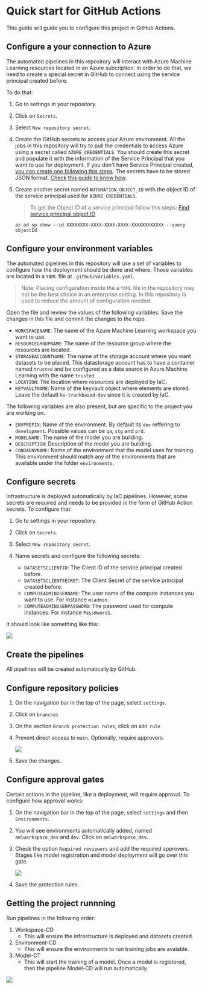 # Quick start for GitHub Actions

This guide will guide you to configure this project in GitHub Actions.

## Configure a your connection to Azure

The automated pipelines in this repository will interact with Azure Machine Learning resources located in an Azure subcription. In order to do that, we need to create a special secret in GitHub to connect using the service principal created before.

To do that:
1. Go to settings in your repository.
2. Click on `Secrets`.
3. Select `New repository secret`.
4. Create the GitHub secrets to access your Azure environment. All the jobs in this repository will try to pull the credentials to access Azure using a secret called `AZURE_CREDENTIALS`. You should create this secret and populate it with the information of the Service Principal that you want to use for deployment. If you don't have Service Principal created, [you can create one following this steps](https://docs.microsoft.com/en-us/azure/active-directory/develop/howto-create-service-principal-portal). The secrets have to be stored JSON format. [Check this guide to know how](https://github.com/marketplace/actions/azure-login#configure-deployment-credentials).
5. Create another secret named `AUTOMATION_OBJECT_ID` with the object ID of the service principal used for `AZURE_CREDENTIALS`.

    > To get the Object ID of a service principal follow this steps: [Find service principal object ID](https://docs.microsoft.com/en-us/azure/healthcare-apis/azure-api-for-fhir/find-identity-object-ids#find-service-principal-object-id)

    `az ad sp show --id XXXXXXXX-XXXX-XXXX-XXXX-XXXXXXXXXXXX --query objectId`

## Configure your environment variables

The automated pipelines in this repository will use a set of variables to configure how the deployment should be done and where. Those variables are located in a `YAML` file at `.github/variables.yaml`.

> Note: Placing configuration inside the a `YAML` file in the repository may not be the best choice in an enterprise setting. In this repository is used to reduce the amount of configuration needed.

Open the file and review the values of the following variables. Save the changes in this file and commit the changes to the repo.

- `WORKSPACENAME`: The name of the Azure Machine Learning workspace you want to use.
- `RESOURCEGROUPNAME`: The name of the resource group where the resources are located.
- `STORAGEACCOUNTNAME`: The name of the storage account where you want datasets to be placed. This datastorage account has to have a container named `trusted` and be configured as a data source in Azure Machine Learning with the name `trusted`.
- `LOCATION`: The location where resources are deployed by IaC.
- `KEYVAULTNAME`: Name of the keyvault object where elements are stored. Leave the default `kv-trunkbased-dev` since it is created by IaC.

The following variables are also present, but are specific to the project you are working on.

- `ENVPREFIX`: Name of the environment. By default its `dev` reffering to `development`. Possible values can be `qa`, `stg` and `prd`.
- `MODELNAME`: The name of the model you are building. 
- `DESCRIPTION`: Description of the model you are building.
- `CONDAENVNAME`: Name of the environment that the model uses for training. This environment should match any of the environments that are available under the folder `environments`.

## Configure secrets

Infrastructure is deployed automatically by IaC pipelines. However, some secrets are required and needs to be provided in the form of GitHub Action secrets. To configure that:

1. Go to settings in your repository.
2. Click on `Secrets`.
3. Select `New repository secret`.
3. Name secrets and configure the following secrets:

    - `DATASETSCLIENTID`: The Client ID of the service principal created before.
    - `DATASETSCLIENTSECRET`: The Client Secret of the service principal created before.
    - `COMPUTEADMINUSERNAME`: The user name of the compute instances you want to use. For instance `mladmin`.
    - `COMPUTEADMINUSERPASSWORD`: The password used for compute instances. For instance `Pass@word1`.


It should look like something like this:

![](assets/github-secrets.png)


## Create the pipelines

All pipelines will be created automatically by GitHub.

## Configure repository policies

1. On the navigation bar in the top of the page, select `settings`.
2. Click on `branches`
3. On the section `Branch protection rules`, click on `Add rule`
4. Prevent direct access to `main`. Optionally, require approvers. 

    ![](assets/github-manage-main-rule.png)

7. Save the changes.

## Configure approval gates

Certain actions in the pipeline, like a deployment, will require approval. To configure how approval works:

1. On the navigation bar in the top of the page, select `settings` and then `Environments`.
2. You will see environments automatically added, named `amlworkspace_dev` and `dev`. Click on `amlworkspace_dev`.
3. Check the option `Required reviewers` and add the required approvers. Stages like model registration and model deployment will go over this gate.

    ![](assets/github-environments-approvals.png)

4. Save the protection rules.

## Getting the project runnning

Run pipelines in the following order:

1. Workspace-CD
    - This will ensure the infrastructure is deployed and datasets created.
2. Environment-CD
    - This will ensure the environments to run training jobs are avaiable.
3. Model-CT
    - This will start the training of a model. Once a model is registered, then the pipeline Model-CD will run automatically.

![](assets/github-model-cd-stages-deploy.png)